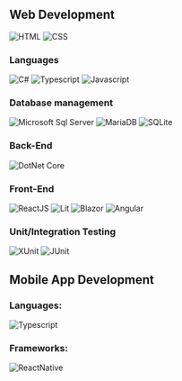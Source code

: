 ## Web Development   
![HTML](https://img.shields.io/badge/-HTML-orange?logo=html5&logoColor=white&style=plastic)
![CSS](https://img.shields.io/badge/-CSS-02569B?logo=css3&logoColor=white&style=plastic)  

### Languages 
![C#](https://img.shields.io/badge/-C%20SHARP-purple?logo=csharp&logoColor=white&style=plastic)
![Typescript](https://img.shields.io/badge/-TYPESCRIPT-02569B?logo=typescript&logoColor=white&style=plastic)
![Javascript](https://img.shields.io/badge/-JAVASCRIPT-yellow?logo=javascript&logoColor=white&style=plastic)
<!-- ![JAVA](https://img.shields.io/badge/-JAVA-orange?logo=coffeescript&logoColor=white&style=plastic) --> 

### Database management  
![Microsoft Sql Server](https://img.shields.io/badge/-MICROSOFT_SQL_SERVER-gray?logo=microsoftsqlserver&logoColor=white&style=plastic)
![MariaDB](https://img.shields.io/badge/-MARIADB-gray?logo=mariadb&logoColor=white&style=plastic)
![SQLite](https://img.shields.io/badge/-SQLITE-02569B?logo=sqlite&logoColor=white&style=plastic)
<!-- ![MongoDB](https://img.shields.io/badge/-MONGODB-green?logo=mongodb&logoColor=white&style=plastic) -->  

### Back-End  
![DotNet Core](https://img.shields.io/badge/-CORE-purple?logo=dotnet&logoColor=white&style=plastic)
<!-- ![SPRINGBOOT](https://img.shields.io/badge/-SPRINGBOOT-green?logo=springboot&logoColor=white&style=plastic) -->  

### Front-End  
![ReactJS](https://img.shields.io/badge/-REACTJS-lightblue?logo=react&logoColor=white&style=plastic)
![Lit](https://img.shields.io/badge/-LIT-02569B?logo=lit&logoColor=white&style=plastic)
![Blazor](https://img.shields.io/badge/-BLAZOR-purple?logo=blazor&logoColor=white&style=plastic)
![Angular](https://img.shields.io/badge/-ANGULAR-red?logo=angular&logoColor=white&style=plastic)

### Unit/Integration Testing  
![XUnit](https://img.shields.io/badge/-XUNIT-gray?logo=dotnet&logoColor=white&style=plastic)
![JUnit](https://img.shields.io/badge/-JUNIT-red?logo=junit5&logoColor=white&style=plastic)
<!--  ![Jasmine](https://img.shields.io/badge/-JASMINE-purple?logo=jasmine&logoColor=white&style=plastic)  -->

   
## Mobile App Development  
### Languages:
![Typescript](https://img.shields.io/badge/-TYPESCRIPT-02569B?logo=typescript&logoColor=white&style=plastic)  

### Frameworks:
![ReactNative](https://img.shields.io/badge/-REACT%20NATIVE-lightblue?logo=react&logoColor=white&style=plastic)

<!--  
## Game Development  
### Languages: 
![C++](https://img.shields.io/badge/-C++-blue?logo=cplusplus&logoColor=white&style=plastic)
![C#](https://img.shields.io/badge/-C%20SHARP-purple?logo=csharp&logoColor=white&style=plastic)

### Engines
![Unreal](https://img.shields.io/badge/-UNREAL-black?logo=unrealengine&logoColor=white&style=plastic)
![Unity](https://img.shields.io/badge/-UNITY-white?logo=unity&logoColor=black&style=plastic)

**marcellpaganini/marcellpaganini** is a ✨ _special_ ✨ repository because its `README.md` (this file) appears on your GitHub profile.

Here are some ideas to get you started:
logos => simpleicons.org
- 🔭 I’m currently working on ...
- 🌱 I’m currently learning ...
- 👯 I’m looking to collaborate on ...
- 🤔 I’m looking for help with ...
- 💬 Ask me about ...
- 📫 How to reach me: ...
- 😄 Pronouns: ...
- ⚡ Fun fact: ...  
https://simpleicons.org/
-->
